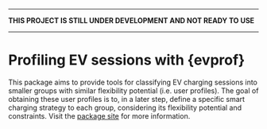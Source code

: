 ***

**THIS PROJECT IS STILL UNDER DEVELOPMENT AND NOT READY TO USE**

***


# Profiling EV sessions with {evprof}

This package aims to provide tools for classifying EV charging sessions into smaller groups with similar flexibility potential (i.e. user profiles). The goal of obtaining these user profiles is to, in a later step, define a specific smart charging strategy to each group, considering its flexibility potential and constraints.
Visit the [package site](https://mcanigueral.github.io/evprof/) for more information.
